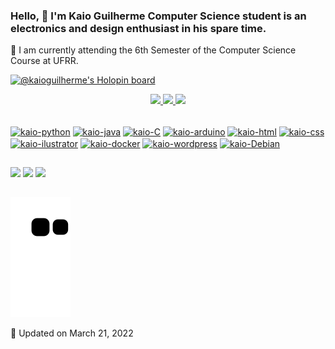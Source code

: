 ### Hello, 👋 I'm Kaio Guilherme Computer Science student is an electronics and design enthusiast in his spare time.

 🔭 I am currently attending the 6th Semester of the Computer Science Course at UFRR.
 
[![@kaioguilherme's Holopin board](https://holopin.io/api/user/board?user=kaioguilherme)](https://holopin.io/@kaioguilherme)

<div align="center">
  <a href="https://github.com/Kaioguilherme1">
  <img height="180em" src="https://github-readme-stats.vercel.app/api?username=Kaioguilherme1&show_icons=true&theme=tokyonight&include_all_commits=true&count_private=true"/>
  <img height="180em" src="https://github-readme-stats.vercel.app/api/top-langs/?username=Kaioguilherme1&layout=compact&langs_count=7&theme=tokyonight"/>
  <img height="180em" src="https://github-readme-streak-stats.herokuapp.com?user=Kaioguilherme1&theme=github-dark-blue&date_format=M%20j%5B%2C%20Y%5D"/>
</div>
<div style="display: inline_block"><br>

  <a href="https://www.python.org" target= "_blank"><img align="center" alt="kaio-python" height="30" width="40" src="https://cdn.jsdelivr.net/gh/devicons/devicon/icons/python/python-original.svg"></a>
  <a href="https://www.java.com/" target= "_blank"><img align="center" alt="kaio-java" height="30" width="40" src="https://cdn.jsdelivr.net/gh/devicons/devicon/icons/java/java-original.svg"></a>
  <a href="https://docs.microsoft.com/pt-br/cpp/c-language/?view=msvc-170" target="_blank"><img align="center" alt="kaio-C" height="30" width="40" src="https://cdn.jsdelivr.net/gh/devicons/devicon/icons/c/c-original.svg"></a>
  <a href="https://www.arduino.cc" target= "_blank"><img align="center" alt="kaio-arduino" height="30" width="40" src="https://cdn.jsdelivr.net/gh/devicons/devicon/icons/arduino/arduino-original-wordmark.svg"></a>
  <a href="https://www.w3schools.com/html/" target= "_blank"><img align="center" alt="kaio-html" height="30" width="40" src="https://cdn.jsdelivr.net/gh/devicons/devicon/icons/html5/html5-original.svg"></a>
  <a href="https://www.w3schools.com/css/default.asp" target= "_blank"><img align="center" alt="kaio-css" height="30" width="40" src="https://cdn.jsdelivr.net/gh/devicons/devicon/icons/css3/css3-original.svg"></a>
  <a href="https://www.adobe.com/br/products/illustrator/" target= "_blank"><img align="center" alt="kaio-ilustrator" height="30" width="40" src="https://cdn.jsdelivr.net/gh/devicons/devicon/icons/illustrator/illustrator-plain.svg"></a>
  <a href="https://hub.docker.com/u/kaioguilherme" target= "_blank"><img align="center" alt="kaio-docker" height="30" width="40" src="https://cdn.jsdelivr.net/gh/devicons/devicon/icons/docker/docker-original.svg"></a>
  <a href="https://wordpress.com/pt-br/" target= "_blank"><img align="center" alt="kaio-wordpress" height="30" width="40" src="https://cdn.jsdelivr.net/gh/devicons/devicon/icons/wordpress/wordpress-original.svg"></a>
  <a href="" target= "_blank"><img align="center" alt="kaio-Debian" height="30" width="40" src="https://cdn.jsdelivr.net/gh/devicons/devicon/icons/debian/debian-original.svg"></a>
</div>

  ##
 
<div> 
  
  <a href="https://www.instagram.com/kaioguilherme001/" target= "_blank"><img src="https://img.shields.io/badge/-Instagram-%23E4405F?style=for-the-badge&logo=instagram&logoColor=white" target= "_blank"></a>
  <a href = "https://www.kaioguilherme444@gmail.com"><img src="https://img.shields.io/badge/-Gmail-%23333?style=for-the-badge&logo=gmail&logoColor=white" target="_blank"></a>
  <a href="https://www.linkedin.com/in/kaio-guilherme/" target= "_blank"><img src="https://img.shields.io/badge/-LinkedIn-%230077B5?style=for-the-badge&logo=linkedin&logoColor=white" target="_blank"></a> 
 
  ##
  
  ![Snake animation](https://github.com/kaioguilherme1/kaioguilherme1/blob/output/github-contribution-grid-snake.svg)
</div>  
 📅 Updated on March 21, 2022
